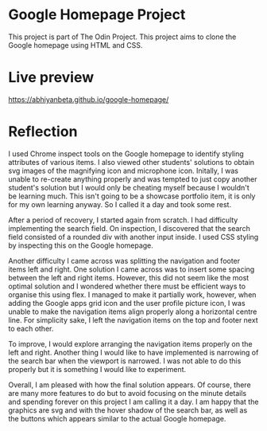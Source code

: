 # Google Homepage Project

This project is part of The Odin Project. This project aims to clone the Google homepage using HTML and CSS.

# Live preview

https://abhiyanbeta.github.io/google-homepage/

# Reflection

I used Chrome inspect tools on the Google homepage to identify styling attributes of various items. I also viewed other students' solutions to obtain svg images of the magnifying icon and microphone icon. Initally, I was unable to re-create anything properly and was tempted to just copy another student's solution but I would only be cheating myself because I wouldn't be learning much. This isn't going to be a showcase portfolio item, it is only for my own learning anyway. So I called it a day and took some rest.

After a period of recovery, I started again from scratch. I had difficulty implementing the search field. On inspection, I discovered that the search field consisted of a rounded div with another input inside. I used CSS styling by inspecting this on the Google homepage.

Another difficulty I came across was splitting the navigation and footer items left and right. One solution I came across was to insert some spacing between the left and right items. However, this did not seem like the most optimal solution and I wondered whether there must be efficient ways to organise this using flex. I managed to make it partially work, however, when adding the Google apps grid icon and the user profile picture icon, I was unable to make the navigation items align properly along a horizontal centre line. For simplicity sake, I left the navigation items on the top and footer next to each other.

To improve, I would explore arranging the navigation items properly on the left and right. Another thing I would like to have implemented is narrowing of the search bar when the viewport is narrowed. I was not able to do this properly but it is something I would like to experiment.

Overall, I am pleased with how the final solution appears. Of course, there are many more features to do but to avoid focusing on the minute details and spending forever on this project I am calling it a day. I am happy that the graphics are svg and with the hover shadow of the search bar, as well as the buttons which appears similar to the actual Google homepage.
